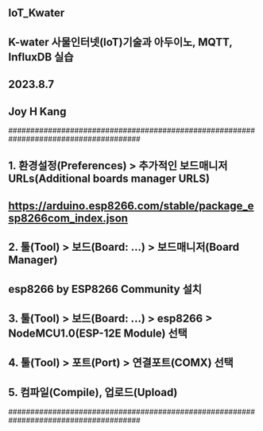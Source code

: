 ## IoT_Kwater
## K-water 사물인터넷(IoT)기술과 아두이노, MQTT, InfluxDB 실습 
## 2023.8.7
## Joy H Kang

######################################################################################
## 1. 환경설정(Preferences) > 추가적인 보드매니저 URLs(Additional boards manager URLS)
## https://arduino.esp8266.com/stable/package_esp8266com_index.json
##
## 2. 툴(Tool) > 보드(Board: ...) > 보드매니저(Board Manager)
## esp8266 by ESP8266 Community 설치
##
## 3. 툴(Tool) > 보드(Board: ...) > esp8266 > NodeMCU1.0(ESP-12E Module) 선택
## 4. 툴(Tool) > 포트(Port) > 연결포트(COMX) 선택
##
## 5. 컴파일(Compile), 업로드(Upload)
######################################################################################

